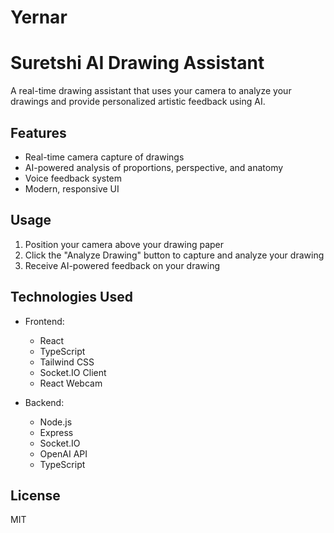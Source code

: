 # Yernar

# Suretshi AI Drawing Assistant

A real-time drawing assistant that uses your camera to analyze your drawings and provide personalized artistic feedback using AI.

## Features

- Real-time camera capture of drawings
- AI-powered analysis of proportions, perspective, and anatomy
- Voice feedback system
- Modern, responsive UI

## Usage

1. Position your camera above your drawing paper
2. Click the "Analyze Drawing" button to capture and analyze your drawing
3. Receive AI-powered feedback on your drawing

## Technologies Used

- Frontend:
  - React
  - TypeScript
  - Tailwind CSS
  - Socket.IO Client
  - React Webcam

- Backend:
  - Node.js
  - Express
  - Socket.IO
  - OpenAI API
  - TypeScript

## License

MIT 
